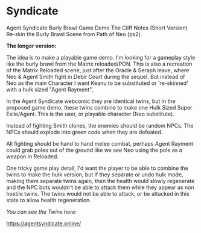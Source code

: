 # Syndicate
Agent Syndicate Burly Brawl Game Demo
The Cliff Notes (Short Version) Re-skin the Burly Brawl Scene from Path of Neo (ps2).

**The longer version:**

The idea is to make a playable game demo. I'm looking for a gameplay style like the burly brawl from the Matrix reloaded/PON. 
This is also a recreation of the Matrix Reloaded scene, just after the Oracle & Seraph leave, where Neo & Agent Smith fight in Debir Court during the sequel. But instead of Neo as the main Character I want Keanu to be substituted or 're-skinned' with a hulk sized "Agent Rayment",

In the Agent Syndicate webcomic they are identical twins, but in the proposed game demo, these twins combine to make one Hulk Sized Super Exile/Agent. This is the user, or playable character (Neo substitute).

Instead of fighting Smith clones, the enemies should be random NPCs. The NPCs should explode into green code when they are defeated.

All fighting should be hand to hand melee combat, perhaps Agent Rayment could grab poles out of the ground like we see Neo using the pole as a weapon in Reloaded. 

One tricky game play detail, I'd want the player to be able to combine the twins to make the hulk version, but if they separate or undo hulk mode, making them separate twins again, then the health would slowly regenerate and the NPC bots wouldn't be able to attack them while they appear as non hostile twins. The twins would not be able to attack, or be attacked in this state to allow health regeneration.

*You can see the Twins here:*

https://agentsyndicate.online/


